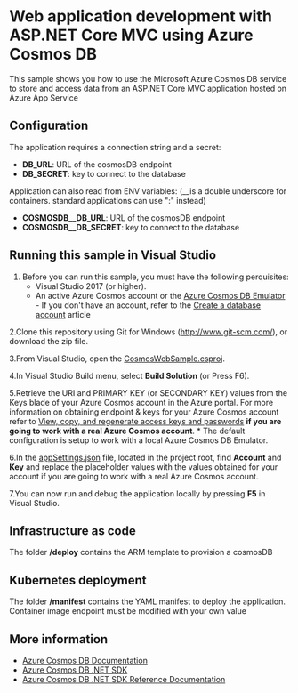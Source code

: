 # Web application development with ASP.NET Core MVC using Azure Cosmos DB

This sample shows you how to use the Microsoft Azure Cosmos DB service to store and access data from an ASP.NET Core MVC application hosted on Azure App Service

## Configuration

The application requires a connection string and a secret:

- **DB_URL**: URL of the cosmosDB endpoint
- **DB_SECRET**: key to connect to the database

Application can also read from ENV variables: (__is a double underscore for containers. standard applications can use ":" instead)

- **COSMOSDB__DB_URL**: URL of the cosmosDB endpoint
- **COSMOSDB__DB_SECRET**: key to connect to the database

## Running this sample in Visual Studio

1. Before you can run this sample, you must have the following perquisites:
    - Visual Studio 2017 (or higher).
    - An active Azure Cosmos account or the [Azure Cosmos DB Emulator](https://docs.microsoft.com/azure/cosmos-db/local-emulator) - If you don't have an account, refer to the [Create a database account](https://docs.microsoft.com/en-us/azure/cosmos-db/create-sql-api-dotnet#create-an-azure-cosmos-db-account) article

2.Clone this repository using Git for Windows (http://www.git-scm.com/), or download the zip file.

3.From Visual Studio, open the [CosmosWebSample.csproj](./src/CosmosWebSample.csproj).

4.In Visual Studio Build menu, select **Build Solution** (or Press F6). 

5.Retrieve the URI and PRIMARY KEY (or SECONDARY KEY) values from the Keys blade of your Azure Cosmos account in the Azure portal. For more information on obtaining endpoint & keys for your Azure Cosmos account refer to [View, copy, and regenerate access keys and passwords](https://docs.microsoft.com/azure/cosmos-db/secure-access-to-data#master-keys)  **if you are going to work with a real Azure Cosmos account**.
    * The default configuration is setup to work with a local Azure Cosmos DB Emulator.

6.In the [appSettings.json](./src/appSettings.json) file, located in the project root, find **Account** and **Key** and replace the placeholder values with the values obtained for your account if you are going to work with a real Azure Cosmos account.

7.You can now run and debug the application locally by pressing **F5** in Visual Studio.

## Infrastructure as code

The folder **/deploy** contains the ARM template to provision a cosmosDB

## Kubernetes deployment

The folder **/manifest** contains the YAML manifest to deploy the application. Container image endpoint must be modified with your own value

## More information

- [Azure Cosmos DB Documentation](https://docs.microsoft.com/azure/cosmos-db)
- [Azure Cosmos DB .NET SDK](https://docs.microsoft.com/azure/cosmos-db/sql-api-sdk-dotnet)
- [Azure Cosmos DB .NET SDK Reference Documentation](https://docs.microsoft.com/dotnet/api/overview/azure/cosmosdb?view=azure-dotnet)
